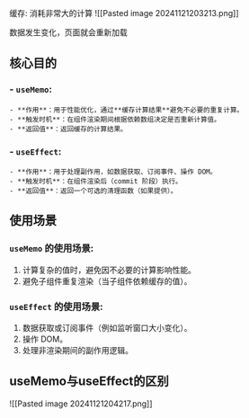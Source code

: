 
缓存: 消耗非常大的计算
![[Pasted image 20241121203213.png]]

数据发生变化，页面就会重新加载



## 核心目的
### - **`useMemo`**:
    - **作用**：用于性能优化，通过**缓存计算结果**避免不必要的重复计算。
    - **触发时机**：在组件渲染期间根据依赖数组决定是否重新计算值。
    - **返回值**：返回缓存的计算结果。
### - **`useEffect`**:
    - **作用**：用于处理副作用，如数据获取、订阅事件、操作 DOM。
    - **触发时机**：在组件渲染后（commit 阶段）执行。
    - **返回值**：返回一个可选的清理函数（如果提供）。


## 使用场景
### **`useMemo` 的使用场景**:

1. 计算复杂的值时，避免因不必要的计算影响性能。
2. 避免子组件重复渲染（当子组件依赖缓存的值）。

### **`useEffect` 的使用场景**:

1. 数据获取或订阅事件（例如监听窗口大小变化）。
2. 操作 DOM。
3. 处理非渲染期间的副作用逻辑。

## useMemo与useEffect的区别 
![[Pasted image 20241121204217.png]]


